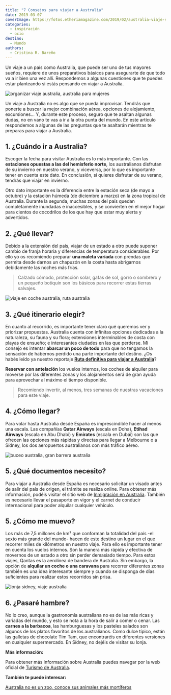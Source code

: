 ```yaml
---
title: "7 Consejos para viajar a Australia"
date: 2019-03-07
coverImage: https://fotos.etheriamagazine.com/2019/02/australia-viaje-surf.jpg
categories: 
  - inspiración
  - ocio
destino: 
  - Mundo
authors: 
  - Cristina R. Bareño
---
```


Un viaje a un país como Australia, que puede ser uno de tus mayores sueños, requiere de 
unos preparativos básicos para asegurarte de que todo va a ir bien una vez allí. 
Respondemos a algunas cuestiones que te puedes estar planteando si estás pensando en 
viajar a Australia. 

![organizar viaje australia, australia para mujeres](https://fotos.etheriamagazine.com/2019/02/australia-viaje-surf.jpg "El surf es una de las actividad más divertidas que puedes practicar en Australia.")

Un viaje a Australia no es algo que se pueda improvisar. Tendrás que ponerte a buscar la 
mejor combinación aérea, opciones de alojamiento, excursiones... Y, durante este 
proceso, seguro que te asaltan algunas dudas, no en vano te vas a ir a la otra punta del 
mundo. En este artículo respondemos a algunas de las preguntas que te asaltarán mientras 
te preparas para viajar a Australia. 

## 1\. ¿Cuándo ir a Australia?

Escoger la fecha para visitar Australia es lo más importante. Con las **estaciones 
opuestas a las del hemisferio norte**, los australianos disfrutan de su invierno en 
nuestro verano, y viceversa, por lo que es importante tener en cuenta este dato. En 
conclusión, si quieres disfrutar de su verano, tendrás que viajar en invierno. 

Otro dato importante es la diferencia entre la estación seca (de mayo a octubre) y la 
estación húmeda (de diciembre a marzo) en la zona tropical de Australia. Durante la 
segunda, muchas zonas del país quedan completamente inundadas e inaccesibles, y se 
convierten en el mejor hogar para cientos de cocodrilos de los que hay que estar muy 
alerta y advertidos. 

## 2\. ¿Qué llevar?

Debido a la extensión del país, viajar de un estado a otro puede suponer cambio de 
franja horaria y diferencias de temperatura considerables. Por ello yo os recomiendo 
preparar **una maleta variada** con prendas que permita desde darnos un chapuzón en la 
costa hasta abrigarnos debidamente las noches más frías. 

> Calzado cómodo, protección solar, gafas de sol, gorro o sombrero y un pequeño botiquín 
> son los básicos para recorrer estas tierras salvajes. 

![viaje en coche australia, ruta australia](https://fotos.etheriamagazine.com/2019/02/australia-coche.jpg "No te pierdas una ruta en coche por la Great Ocean Road.")

## 3\. ¿Qué itinerario elegir?

En cuanto al recorrido, es importante tener claro qué queremos ver y priorizar 
propuestas. Australia cuenta con infinitas opciones dedicadas a la naturaleza, su fauna 
y su flora; extensiones interminables de costa con playas de ensueño; e interesantes 
ciudades en las que perderse. Mi consejo es intentar **abarcar un poco de todo** para 
que no tengamos la sensación de habernos perdido una parte importante del destino. ¿Os 
habés leído ya nuestro reportaje [**Ruta definitiva para viajar a 
Australia**](https://etheriamagazine.com/2019/03/07/revista-viajes-que-ver-australia/)? 

**Reservar con antelación** los vuelos internos, los coches de alquiler para moverse por 
las diferentes zonas y los alojamientos será de gran ayuda para aprovechar al máximo el 
tiempo disponible. 

> Recomiendo invertir, al menos, tres semanas de nuestras vacaciones para este viaje. 

## 4\. ¿Cómo llegar?

Para volar hasta Australia desde España es imprescindible hacer al menos una escala. Las 
compañías **Qatar Airways** (escala en Doha), **Etihad Airways** (escala en Abu Dhabi) y 
**Emirates** (escala en Dubái) son las que ofrecen las opciones más rápidas y directas 
para llegar a Melbourne o a Sídney, los dos aeropuertos australianos con más tráfico 
aéreo. 

![buceo australia, gran barrera australia](https://fotos.etheriamagazine.com/2019/02/australia-gran-barrera.jpg "Practica buceo en la Gran Barrera de Coral.")

## 5\. ¿Qué documentos necesito?

Para viajar a Australia desde España es necesario solicitar un visado antes de salir del 
país de origen, el trámite se realiza online. Para obtener más información, podéis 
visitar el sitio web de [Inmigración en 
Australia](https://immi.homeaffairs.gov.au/visas/getting-a-visa/visa-listing). También 
es necesario llevar el pasaporte en vigor y el carnet de conducir internacional para 
poder alquilar cualquier vehículo. 

## 5\. ¿Cómo me muevo?

Los más de 7,5 millones de km² que conforman la totalidad del país -el sexto más grande 
del mundo- hacen de este destino un lugar en el que recorrer miles de kilómetros en 
nuestro viaje. Para ello es importante tener en cuenta los vuelos internos. Son la 
manera más rápida y efectiva de movernos de un estado a otro sin perder demasiado 
tiempo. Para estos viajes, Qantas es la aerolínea de bandera de Australia. Sin embargo, 
la opción de **alquilar un coche o una caravana** para recorrer diferentes zonas también 
es una idea interesante siempre y cuando se disponga de días suficientes para realizar 
estos recorridos sin prisa. 

![lonja sidney, viaje australia](https://fotos.etheriamagazine.com/2019/02/Lonja-de-Sidney.jpg "Lonja de Sídney. © Cristina Bareño")

## 6\. ¿Pasaré hambre?

No lo creo, aunque la gastronomía australiana no es de las más ricas y variadas del 
mundo, y esto se nota a la hora de salir a comer o cenar. Las **carnes a la barbacoa**, 
las hamburguesas y los pasteles salados son algunos de los platos favoritos de los 
australianos. Como dulce típico, están las galletas de chocolate Tim Tam, que 
encontraréis en diferentes versiones en cualquier supermercado. En Sídney, no dejéis de 
visitar su lonja. 

**Más información:** 

Para obtener más información sobre Australia puedes navegar por la web oficial de [Turismo 
de Australia](http://australia.com). 

**También te puede interesar:** 

[Australia no es un zoo, conoce sus animales más 
mortíferos](https://etheriamagazine.com/2019/07/31/consejos-viajar-australia-evitar-peligros-animales/)
